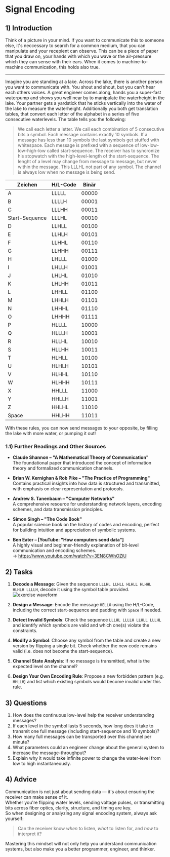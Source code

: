 <!---
{
  "depends_on": [],
  "author": "Stephan Bökelmann",
  "first_used": "2025-03-31",
  "keywords": ["transmission", "signal", "bit", "bitrate"]
}
--->

# Signal Encoding

## 1) Introduction
Think of a picture in your mind. 
If you want to communicate this to someone else, it's neccessary to search for a common medium, that you can manipulate and your recepient can observe. 
This can be a piece of paper that you draw on, your hands with which you wave or the air-pressure which they can sense with their ears. 
When it comes to machine-to-machine communication, this holds also true.

---

Imagine you are standing at a lake. 
Across the lake, there is another person you want to communicate with. 
You shout and shout, but you can't hear each others voices. 
A great engineer comes along, hands you a super-fast waterpump and shows you well near by to manipulate the waterheight in the lake.
Your partner gets a yardstick that he sticks vertically into the water of the lake to measure the waterheight. 
Additionally you both get translation tables, that convert each letter of the alphabet in a series of five consecutive waterlevels.
The table tells you the following:

> We call each letter a letter.
> We call each combination of 5 consecutive bits a symbol.
> Each message contains exactly 10 symbols.
> If a message has less than 10 symbols the last symbols get stuffed with whitespace.
> Each message is prefixed with a sequence of low-low-low-high-low called start-sequence.
> The receiver has to syncronize his stopwatch with the high-level-length of the start-sequence.
> The lenght of a level may change from message to message, but never within the message.
> This LLLHL not part of any symbol.
> The channel is always low when no message is being send.


| Zeichen        | H/L-Code | Binär  |
|----------------|-----------|--------|
| A              | LLLLL     | 00000  |
| B              | LLLLH     | 00001  |
| C              | LLLHH     | 00011  |
| Start-Sequence | LLLHL     | 00010  |
| D              | LLHLL     | 00100  |
| E              | LLHLH     | 00101  |
| F              | LLHHL     | 00110  |
| G              | LLHHH     | 00111  |
| H              | LHLLL     | 01000  |
| I              | LHLLH     | 01001  |
| J              | LHLHL     | 01010  |
| K              | LHLHH     | 01011  |
| L              | LHHLL     | 01100  |
| M              | LHHLH     | 01101  |
| N              | LHHHL     | 01110  |
| O              | LHHHH     | 01111  |
| P              | HLLLL     | 10000  |
| Q              | HLLLH     | 10001  |
| R              | HLLHL     | 10010  |
| S              | HLLHH     | 10011  |
| T              | HLHLL     | 10100  |
| U              | HLHLH     | 10101  |
| V              | HLHHL     | 10110  |
| W              | HLHHH     | 10111  |
| X              | HHLLL     | 11000  |
| Y              | HHLLH     | 11001  |
| Z              | HHLHL     | 11010  |
| Space          | HHLHH     | 11011  |

With these rules, you can now send messages to your opposite, by filling the lake with more water, or pumping it out!

### 1.1) Further Readings and Other Sources

- **Claude Shannon – "A Mathematical Theory of Communication"**  
  The foundational paper that introduced the concept of information theory and formalized communication channels.

- **Brian W. Kernighan & Rob Pike – "The Practice of Programming"**  
  Contains practical insights into how data is structured and transmitted, with emphasis on clear representation and protocols.

- **Andrew S. Tanenbaum – "Computer Networks"**  
  A comprehensive resource for understanding network layers, encoding schemes, and data transmission principles.

- **Simon Singh – "The Code Book"**  
  A popular science book on the history of codes and encoding, perfect for building intuition and appreciation of symbolic systems.

- **Ben Eater – [YouTube: "How computers send data"]**  
  A highly visual and beginner-friendly explanation of bit-level communication and encoding schemes.  
  → https://www.youtube.com/watch?v=3EN8CWhOZiU


## 2) Tasks

1. **Decode a Message**: Given the sequence `LLLHL LLHLL HLHLL HLHHL HLHLH LLLLH`, decode it using the symbol table provided.
![exercise waveform](https://maxclerkwell.github.io/svg_storage/fundamentals/waveforms/exercise_message_01.wavedrom.svg)

2. **Design a Message**: Encode the message `HELLO` using the H/L-Code, including the correct start-sequence and padding with `Space` if needed.
3. **Detect Invalid Symbols**: Check the sequence `LLLHL LLLLH LLHLL LLLHL` and identify which symbols are valid and which one(s) violate the constraints.
4. **Modify a Symbol**: Choose any symbol from the table and create a new version by flipping a single bit. Check whether the new code remains valid (i.e. does not become the start-sequence).
5. **Channel State Analysis**: If no message is transmitted, what is the expected level on the channel?
6. **Design Your Own Encoding Rule**: Propose a new forbidden pattern (e.g. `HHLLH`) and list which existing symbols would become invalid under this rule.

## 3) Questions
1. How does the continuous low-level help the receiver understanding messages?
2. If each level in the symbol lasts 5 seconds, how long does it take to transmit one full message (including start-sequence and 10 symbols)?
3. How many full messages can be transported over this channel per minute?
4. What parameters could an engineer change about the general system to increase the message-throughput?
5. Explain why it would take infinite power to change the water-level from low to high instantaneously.

## 4) Advice
Communication is not just about sending data — it's about ensuring the receiver can make sense of it.  
Whether you're flipping water levels, sending voltage pulses, or transmitting bits across fiber optics, clarity, structure, and timing are key.  
So when designing or analyzing any signal encoding system, always ask yourself:

> Can the receiver know *when* to listen, *what* to listen for, and *how* to interpret it?

Mastering this mindset will not only help you understand communication systems, but also make you a better programmer, engineer, and thinker.